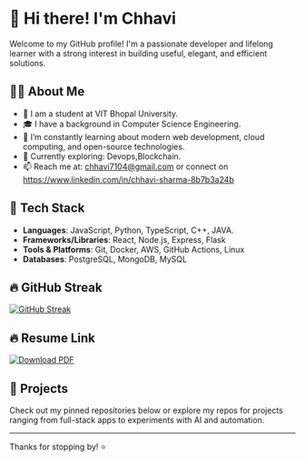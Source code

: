 # 👋 Hi there! I'm Chhavi
Welcome to my GitHub profile! I'm a passionate developer and lifelong learner with a strong interest in building useful, elegant, and efficient solutions.

## 👨‍💻 About Me 

- 💼 I am a student at VIT Bhopal University.
- 🎓 I have a background in Computer Science Engineering.  
- 🧠 I’m constantly learning about modern web development, cloud computing, and open-source technologies.
- 🌱 Currently exploring: Devops,Blockchain.
- 📫 Reach me at: chhavi7104@gmail.com or connect on https://www.linkedin.com/in/chhavi-sharma-8b7b3a24b
## 🔧 Tech Stack

- **Languages**: JavaScript, Python, TypeScript, C++, JAVA.
- **Frameworks/Libraries**: React, Node.js, Express, Flask
- **Tools & Platforms**: Git, Docker, AWS, GitHub Actions, Linux
- **Databases**: PostgreSQL, MongoDB, MySQL


## 🔥 GitHub Streak

[![GitHub Streak](https://streak-stats.demolab.com/?user=chhavi7104&theme=radical&cache=clear1)](https://streak-stats.demolab.com/?user=chhavi7104)

## 🔥  Resume Link
[![Download PDF](https://img.shields.io/badge/View-PDF-red)](./Resume%20Chhavi_22BCE10560.pdf)
## 📂 Projects

Check out my pinned repositories below or explore my repos for projects ranging from full-stack apps to experiments with AI and automation.

---

Thanks for stopping by! ⭐

